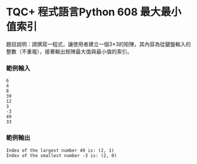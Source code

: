 # TQC+ 程式語言Python 608 最大最小值索引
題目說明：請撰寫一程式，讓使用者建立一個3*3的矩陣，其內容為從鍵盤輸入的整數（不重複），接著輸出矩陣最大值與最小值的索引。
### 範例輸入
```shell
6
4
8
39
12
3
-3
49
33
```
### 範例輸出
```
Index of the largest number 49 is: (2, 1)
Index of the smallest number -3 is: (2, 0)
```

